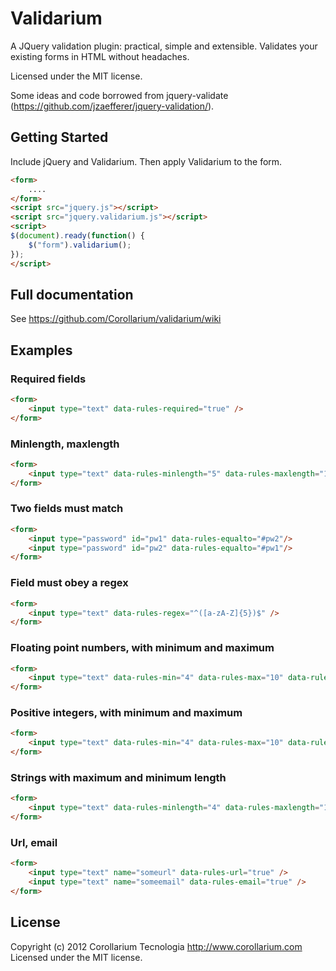 Validarium
==========

A JQuery validation plugin: practical, simple and extensible. Validates your existing forms in HTML without headaches.

Licensed under the MIT license.

Some ideas and code borrowed from jquery-validate (https://github.com/jzaefferer/jquery-validation/).

## Getting Started

Include jQuery and Validarium. Then apply Validarium to the form.

```html
<form>
	....
</form>
<script src="jquery.js"></script>
<script src="jquery.validarium.js"></script>
<script>
$(document).ready(function() {
	$("form").validarium();
});
</script>
```

## Full documentation

See https://github.com/Corollarium/validarium/wiki

## Examples

### Required fields

```html
<form>
	<input type="text" data-rules-required="true" />
</form>
```

### Minlength, maxlength

```html
<form>
	<input type="text" data-rules-minlength="5" data-rules-maxlength="10" />
</form>
```

### Two fields must match
```html
<form>
	<input type="password" id="pw1" data-rules-equalto="#pw2"/>
	<input type="password" id="pw2" data-rules-equalto="#pw1"/>
</form>
```

### Field must obey a regex
```html
<form>
	<input type="text" data-rules-regex="^([a-zA-Z]{5})$" />
</form>
```

### Floating point numbers, with minimum and maximum
```html
<form>
	<input type="text" data-rules-min="4" data-rules-max="10" data-rules-number="true" />
</form>
```

### Positive integers, with minimum and maximum
```html
<form>
	<input type="text" data-rules-min="4" data-rules-max="10" data-rules-digits="true" />
</form>
```

### Strings with maximum and minimum length
```html
<form>
	<input type="text" data-rules-minlength="4" data-rules-maxlength="10" />
</form>
```

### Url, email
```html
<form>
	<input type="text" name="someurl" data-rules-url="true" />
	<input type="text" name="someemail" data-rules-email="true" />
</form>
```

## License
Copyright (c) 2012 Corollarium Tecnologia http://www.corollarium.com
Licensed under the MIT license.
